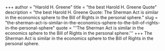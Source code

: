 +++
author = "Harold H. Greene"
title = "the best Harold H. Greene Quote"
description = "the best Harold H. Greene Quote: The Sherman Act is similar in the economics sphere to the Bill of Rights in the personal sphere."
slug = "the-sherman-act-is-similar-in-the-economics-sphere-to-the-bill-of-rights-in-the-personal-sphere"
quote = '''The Sherman Act is similar in the economics sphere to the Bill of Rights in the personal sphere.'''
+++
The Sherman Act is similar in the economics sphere to the Bill of Rights in the personal sphere.

